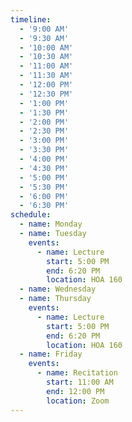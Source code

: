 ```yaml
---
timeline:
  - '9:00 AM'
  - '9:30 AM'
  - '10:00 AM'
  - '10:30 AM'
  - '11:00 AM'
  - '11:30 AM'
  - '12:00 PM'
  - '12:30 PM'
  - '1:00 PM'
  - '1:30 PM'
  - '2:00 PM'
  - '2:30 PM'
  - '3:00 PM'
  - '3:30 PM'
  - '4:00 PM'
  - '4:30 PM'
  - '5:00 PM'
  - '5:30 PM'
  - '6:00 PM'
  - '6:30 PM'
schedule:
  - name: Monday
  - name: Tuesday
    events:
      - name: Lecture
        start: 5:00 PM
        end: 6:20 PM
        location: HOA 160
  - name: Wednesday
  - name: Thursday
    events:
      - name: Lecture
        start: 5:00 PM
        end: 6:20 PM
        location: HOA 160
  - name: Friday
    events:
      - name: Recitation
        start: 11:00 AM
        end: 12:00 PM
        location: Zoom
---
```

